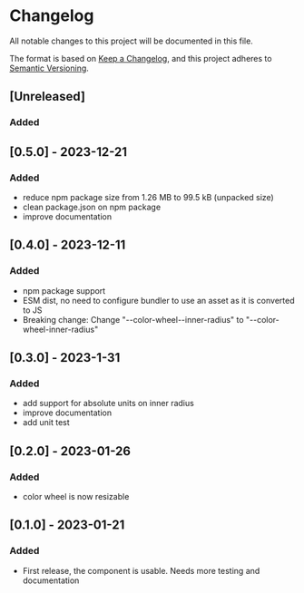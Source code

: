 # Changelog

All notable changes to this project will be documented in this file.

The format is based on [Keep a Changelog](https://keepachangelog.com/en/1.0.0/),
and this project adheres to [Semantic Versioning](https://semver.org/spec/v2.0.0.html).

## [Unreleased]

### Added


## [0.5.0] - 2023-12-21

### Added

- reduce npm package size from 1.26 MB to 99.5 kB (unpacked size)
- clean package.json on npm package
- improve documentation

## [0.4.0] - 2023-12-11

### Added

- npm package support
- ESM dist, no need to configure bundler to use an asset as it is converted to JS
- Breaking change: Change "--color-wheel--inner-radius" to "--color-wheel-inner-radius"

## [0.3.0] - 2023-1-31

### Added

- add support for absolute units on inner radius
- improve documentation
- add unit test

## [0.2.0] - 2023-01-26

### Added

- color wheel is now resizable


## [0.1.0] - 2023-01-21

### Added

- First release, the component is usable. Needs more testing and documentation


